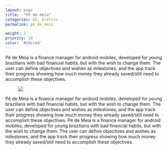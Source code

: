 ```yaml
---
layout: page
title:  "Pé de meia"
categories: UI, Gráfico
permalink: pe_de_meia

weight: 2
priority: 10
color: '#2dccad'
---
```


Pé de Meia is a finance manager for android mobiles, developed for young brazilians with bad financial habits, but with the wish to change them. The user can define objectives and wishes as milestones, and the app track their progress showing how much money they already saved/still need to accomplish these objectives.

<figure><img src="{{ site.baseurl }}/assets/proj_pe_de_meia.png"/></figure>

Pé de Meia is a finance manager for android mobiles, developed for young brazilians with bad financial habits, but with the wish to change them. The user can define objectives and wishes as milestones, and the app track their progress showing how much money they already saved/still need to accomplish these objectives. Pé de Meia is a finance manager for android mobiles, developed for young brazilians with bad financial habits, but with the wish to change them. The user can define objectives and wishes as milestones, and the app track their progress showing how much money they already saved/still need to accomplish these objectives.
